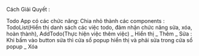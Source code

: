 Cách Giải Quyết :

Todo App có các chức năng: 
Chia nhỏ thành các components : TodoList(Hiển thị danh sách các việc todo, đảm nhận chức năng sửa, xóa, hoàn thành), AddTodo(Thực hiện việc thêm việc)
 _ Hiển thị
 _ Thêm
 _ Sửa : Khi bấm vào button sửa thì cửa sổ popup hiển thị và phải sửa trong cửa sổ popup
 _ Xóa 